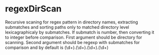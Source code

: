 # regexDirScan
Recursive scaning for regex pattern in directory names, extracting submatches and sorting paths only to matched directory level lexicagraphicaly by submatches.
If submatch is number, then converting it to integer before comparison.
First argument should be directory for scanning.
Second argument should be regexp with submatches for comparison and by default is (\d+)\.(\d+)\.(\d+)\.(\d+)

